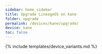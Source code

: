 ```yaml
---
sidebar: home_sidebar
title: Upgrade LineageOS on kane
folder: upgrade
permalink: /devices/kane/upgrade/
device: kane
toc: false
---
```

{% include templates/device_variants.md %}
